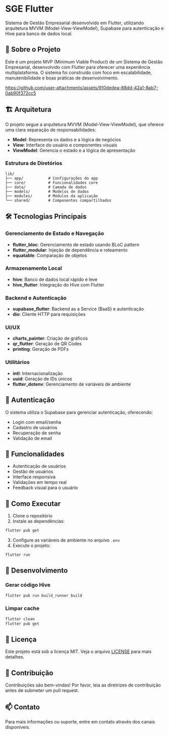# SGE Flutter

Sistema de Gestão Empresarial desenvolvido em Flutter, utilizando arquitetura MVVM (Model-View-ViewModel), Supabase para autenticação e Hive para banco de dados local.

## 🚀 Sobre o Projeto

Este é um projeto MVP (Minimum Viable Product) de um Sistema de Gestão Empresarial, desenvolvido com Flutter para oferecer uma experiência multiplataforma. O sistema foi construído com foco em escalabilidade, manutenibilidade e boas práticas de desenvolvimento.


https://github.com/user-attachments/assets/910dedea-88dd-42a1-8ab7-0ab90f372cc5




## 🏗️ Arquitetura

O projeto segue a arquitetura MVVM (Model-View-ViewModel), que oferece uma clara separação de responsabilidades:

- **Model**: Representa os dados e a lógica de negócios
- **View**: Interface do usuário e componentes visuais
- **ViewModel**: Gerencia o estado e a lógica de apresentação

### Estrutura de Diretórios

```
lib/
├── app/           # Configurações do app
├── core/          # Funcionalidades core
├── data/          # Camada de dados
├── models/        # Modelos de dados
├── modules/       # Módulos da aplicação
└── shared/        # Componentes compartilhados
```

## 🛠️ Tecnologias Principais

### Gerenciamento de Estado e Navegação
- **flutter_bloc**: Gerenciamento de estado usando BLoC pattern
- **flutter_modular**: Injeção de dependência e roteamento
- **equatable**: Comparação de objetos

### Armazenamento Local
- **hive**: Banco de dados local rápido e leve
- **hive_flutter**: Integração do Hive com Flutter

### Backend e Autenticação
- **supabase_flutter**: Backend as a Service (BaaS) e autenticação
- **dio**: Cliente HTTP para requisições

### UI/UX
- **charts_painter**: Criação de gráficos
- **qr_flutter**: Geração de QR Codes
- **printing**: Geração de PDFs

### Utilitários
- **intl**: Internacionalização
- **uuid**: Geração de IDs únicos
- **flutter_dotenv**: Gerenciamento de variáveis de ambiente

## 🔐 Autenticação

O sistema utiliza o Supabase para gerenciar autenticação, oferecendo:
- Login com email/senha
- Cadastro de usuários
- Recuperação de senha
- Validação de email

## 📱 Funcionalidades

- Autenticação de usuários
- Gestão de usuários
- Interface responsiva
- Validações em tempo real
- Feedback visual para o usuário

## 🚀 Como Executar

1. Clone o repositório
2. Instale as dependências:
```bash
flutter pub get
```
3. Configure as variáveis de ambiente no arquivo `.env`
4. Execute o projeto:
```bash
flutter run
```

## 🔧 Desenvolvimento

### Gerar código Hive
```bash
flutter pub run build_runner build
```

### Limpar cache
```bash
flutter clean
flutter pub get
```

## 📝 Licença

Este projeto está sob a licença MIT. Veja o arquivo [LICENSE](LICENSE) para mais detalhes.

## 👥 Contribuição

Contribuições são bem-vindas! Por favor, leia as diretrizes de contribuição antes de submeter um pull request.

## 📫 Contato

Para mais informações ou suporte, entre em contato através dos canais disponíveis.
